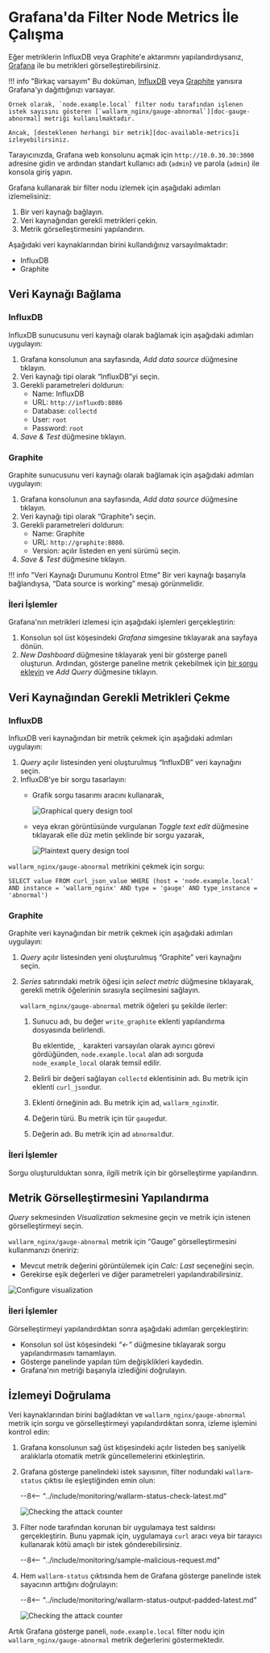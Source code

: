 [img-influxdb-query-graphical]:     ../../images/monitoring/grafana-influx-1.png
[img-influxdb-query-plaintext]:     ../../images/monitoring/grafana-influx-2.png
[img-query-visualization]:          ../../images/monitoring/grafana-query-visualization.png
[img-grafana-0-attacks]:            ../../images/monitoring/grafana-0-attacks.png
[img-grafana-16-attacks]:           ../../images/monitoring/grafana-16-attacks.png

[link-grafana]:                     https://grafana.com/

[doc-network-plugin-influxdb]:      network-plugin-influxdb.md
[doc-network-plugin-graphite]:      write-plugin-graphite.md
[doc-gauge-abnormal]:                available-metrics.md#number-of-requests
[doc-available-metrics]:            available-metrics.md

[anchor-query]:                     #fetching-the-required-metrics-from-the-data-source
[anchor-verify-monitoring]:         #verifying-monitoring

# Grafana'da Filter Node Metrics İle Çalışma

Eğer metriklerin InfluxDB veya Graphite'e aktarımını yapılandırdıysanız, [Grafana][link-grafana] ile bu metrikleri görselleştirebilirsiniz.


!!! info "Birkaç varsayım"
    Bu doküman, [InfluxDB][doc-network-plugin-influxdb] veya [Graphite][doc-network-plugin-graphite] yanısıra Grafana'yı dağıttığınızı varsayar.
    
    Örnek olarak, `node.example.local` filter nodu tarafından işlenen istek sayısını gösteren [`wallarm_nginx/gauge-abnormal`][doc-gauge-abnormal] metriği kullanılmaktadır.
    
    Ancak, [desteklenen herhangi bir metrik][doc-available-metrics]i izleyebilirsiniz.

Tarayıcınızda, Grafana web konsolunu açmak için `http://10.0.30.30:3000` adresine gidin ve ardından standart kullanıcı adı (`admin`) ve parola (`admin`) ile konsola giriş yapın.

Grafana kullanarak bir filter nodu izlemek için aşağıdaki adımları izlemelisiniz:
1.  Bir veri kaynağı bağlayın.
2.  Veri kaynağından gerekli metrikleri çekin.
3.  Metrik görselleştirmesini yapılandırın.

Aşağıdaki veri kaynaklarından birini kullandığınız varsayılmaktadır:
*   InfluxDB
*   Graphite

## Veri Kaynağı Bağlama

### InfluxDB

InfluxDB sunucusunu veri kaynağı olarak bağlamak için aşağıdaki adımları uygulayın:
1.  Grafana konsolunun ana sayfasında, *Add data source* düğmesine tıklayın.
2.  Veri kaynağı tipi olarak “InfluxDB”yi seçin.
3.  Gerekli parametreleri doldurun:
    *   Name: InfluxDB
    *   URL: `http://influxdb:8086`
    *   Database: `collectd`
    *   User: `root`
    *   Password: `root`
4.  *Save & Test* düğmesine tıklayın.



### Graphite

Graphite sunucusunu veri kaynağı olarak bağlamak için aşağıdaki adımları uygulayın:
1.  Grafana konsolunun ana sayfasında, *Add data source* düğmesine tıklayın.
2.  Veri kaynağı tipi olarak “Graphite”ı seçin.
3.  Gerekli parametreleri doldurun:
    *   Name: Graphite
    *   URL: `http://graphite:8080`.
    *   Version: açılır listeden en yeni sürümü seçin.
4.  *Save & Test* düğmesine tıklayın.


!!! info "Veri Kaynağı Durumunu Kontrol Etme"
    Bir veri kaynağı başarıyla bağlandıysa, “Data source is working” mesajı görünmelidir.


### İleri İşlemler

Grafana'nın metrikleri izlemesi için aşağıdaki işlemleri gerçekleştirin:
1.  Konsolun sol üst köşesindeki *Grafana* simgesine tıklayarak ana sayfaya dönün.
2.  *New Dashboard* düğmesine tıklayarak yeni bir gösterge paneli oluşturun. Ardından, gösterge paneline metrik çekebilmek için [bir sorgu ekleyin][anchor-query] ve *Add Query* düğmesine tıklayın.

## Veri Kaynağından Gerekli Metrikleri Çekme

### InfluxDB

InfluxDB veri kaynağından bir metrik çekmek için aşağıdaki adımları uygulayın:
1.  *Query* açılır listesinden yeni oluşturulmuş “InfluxDB” veri kaynağını seçin.
2.  InfluxDB'ye bir sorgu tasarlayın:
    *   Grafik sorgu tasarımı aracını kullanarak,

        ![Graphical query design tool][img-influxdb-query-graphical]

    *   veya ekran görüntüsünde vurgulanan *Toggle text edit* düğmesine tıklayarak elle düz metin şeklinde bir sorgu yazarak,

        ![Plaintext query design tool][img-influxdb-query-plaintext]



`wallarm_nginx/gauge-abnormal` metrikini çekmek için sorgu:
```
SELECT value FROM curl_json_value WHERE (host = 'node.example.local' AND instance = 'wallarm_nginx' AND type = 'gauge' AND type_instance = 'abnormal')    
```



### Graphite

Graphite veri kaynağından bir metrik çekmek için aşağıdaki adımları uygulayın:

1.  *Query* açılır listesinden yeni oluşturulmuş “Graphite” veri kaynağını seçin.
2.  *Series* satırındaki metrik öğesi için *select metric* düğmesine tıklayarak, gerekli metrik öğelerinin sırasıyla seçilmesini sağlayın.

    `wallarm_nginx/gauge-abnormal` metrik öğeleri şu şekilde ilerler:

    1.  Sunucu adı, bu değer `write_graphite` eklenti yapılandırma dosyasında belirlendi.
   
        Bu eklentide, `_` karakteri varsayılan olarak ayırıcı görevi gördüğünden, `node.example.local` alan adı sorguda `node_example_local` olarak temsil edilir.
   
    2.  Belirli bir değeri sağlayan `collectd` eklentisinin adı. Bu metrik için eklenti `curl_json`dur.
    3.  Eklenti örneğinin adı. Bu metrik için ad, `wallarm_nginx`tir.
    4.  Değerin türü. Bu metrik için tür `gauge`dur.
    5.  Değerin adı. Bu metrik için ad `abnormal`dur.

### İleri İşlemler

Sorgu oluşturulduktan sonra, ilgili metrik için bir görselleştirme yapılandırın.

## Metrik Görselleştirmesini Yapılandırma

*Query* sekmesinden *Visualization* sekmesine geçin ve metrik için istenen görselleştirmeyi seçin.

`wallarm_nginx/gauge-abnormal` metrik için “Gauge” görselleştirmesini kullanmanızı öneririz:
*   Mevcut metrik değerini görüntülemek için *Calc: Last* seçeneğini seçin.
*   Gerekirse eşik değerleri ve diğer parametreleri yapılandırabilirsiniz.

![Configure visualization][img-query-visualization]

### İleri İşlemler

Görselleştirmeyi yapılandırdıktan sonra aşağıdaki adımları gerçekleştirin:
*   Konsolun sol üst köşesindeki *“←”* düğmesine tıklayarak sorgu yapılandırmasını tamamlayın.  
*   Gösterge panelinde yapılan tüm değişiklikleri kaydedin.
*   Grafana'nın metriği başarıyla izlediğini doğrulayın.

## İzlemeyi Doğrulama

Veri kaynaklarından birini bağladıktan ve `wallarm_nginx/gauge-abnormal` metrik için sorgu ve görselleştirmeyi yapılandırdıktan sonra, izleme işlemini kontrol edin:
1.  Grafana konsolunun sağ üst köşesindeki açılır listeden beş saniyelik aralıklarla otomatik metrik güncellemelerini etkinleştirin.
2.  Grafana gösterge panelindeki istek sayısının, filter nodundaki `wallarm-status` çıktısı ile eşleştiğinden emin olun:

    --8<-- "../include/monitoring/wallarm-status-check-latest.md"
    
    ![Checking the attack counter][img-grafana-0-attacks]
    
3.  Filter node tarafından korunan bir uygulamaya test saldırısı gerçekleştirin. Bunu yapmak için, uygulamaya `curl` aracı veya bir tarayıcı kullanarak kötü amaçlı bir istek gönderebilirsiniz.

    --8<-- "../include/monitoring/sample-malicious-request.md"
    
4.  Hem `wallarm-status` çıktısında hem de Grafana gösterge panelinde istek sayacının arttığını doğrulayın:

    --8<-- "../include/monitoring/wallarm-status-output-padded-latest.md"

    ![Checking the attack counter][img-grafana-16-attacks]

Artık Grafana gösterge paneli, `node.example.local` filter nodu için `wallarm_nginx/gauge-abnormal` metrik değerlerini göstermektedir.

